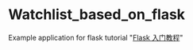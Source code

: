 # Watchlist_based_on_flask

Example application for flask tutorial "[Flask 入门教程](http://helloflask.com/tutorial/)"
